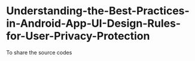 # Understanding-the-Best-Practices-in-Android-App-UI-Design-Rules-for-User-Privacy-Protection
To share the source codes
